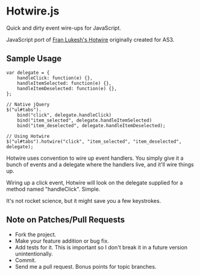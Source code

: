 # Hotwire.js

Quick and dirty event wire-ups for JavaScript.

JavaScript port of [Fran Lukesh's Hotwire][hotwire] originally created for AS3.

## Sample Usage

    var delegate = {
        handleClick: function(e) {},
        handleItemSelected: function(e) {},
        handleItemDeselected: function(e) {},
    };

    // Native jQuery
    $("ul#tabs").
        bind("click", delegate.handleClick)
        bind("item_selected", delegate.handleItemSelected)
        bind("item_deselected", delegate.handleItemDeselected);

    // Using Hotwire
    $("ul#tabs").hotwire("click", "item_selected", "item_deselected", delegate);

Hotwire uses convention to wire up event handlers. You simply give it a bunch of
events and a delegate where the handlers live, and it'll wire things up.

Wiring up a click event, Hotwire will look on the delegate supplied for a method
named "handleClick". Simple.

It's not rocket science, but it might save you a few keystrokes.

## Note on Patches/Pull Requests

* Fork the project.
* Make your feature addition or bug fix.
* Add tests for it. This is important so I don't break it in a future version
  unintentionally.
* Commit.
* Send me a pull request. Bonus points for topic branches.


[hotwire]: http://github.com/lukesh/hotwire

